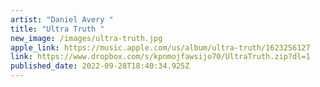 ```yaml
---
artist: "Daniel Avery "
title: "Ultra Truth "
new_image: /images/ultra-truth.jpg
apple_link: https://music.apple.com/us/album/ultra-truth/1623256127
link: https://www.dropbox.com/s/kpnmojfawsijo70/UltraTruth.zip?dl=1
published_date: 2022-09-28T18:40:34.925Z
---
```

